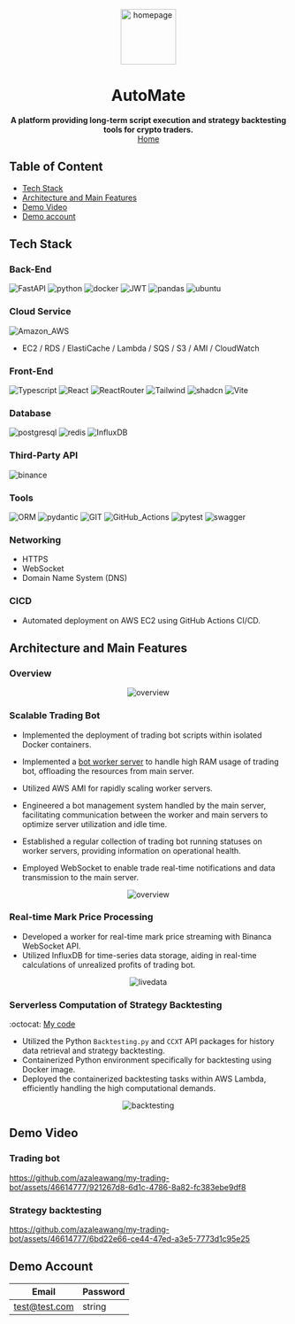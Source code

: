 <div align="center">
  <div>
    <img width="100" alt="homepage" src="https://github.com/azaleawang/my-trading-bot/assets/46614777/cc29fcb0-c1a2-44ca-8a87-e8e72a4e9bab"> 
    <h1>AutoMate</h1>
  </div>
  <strong>A platform providing long-term script execution and strategy backtesting tools for crypto traders.</strong>
  <div align="center">
    <a href="https://azaleasites.online/">Home</a>

</div>
</div>

## Table of Content

* [Tech Stack](#tech-stack)
* [Architecture and Main Features](#architecture-and-main-features)
* [Demo Video](#demo-video)
* [Demo account](#demo-account)
  
## Tech Stack

### Back-End

![FastAPI](https://img.shields.io/badge/fastapi-109989?style=for-the-badge&logo=FASTAPI&logoColor=white)
![python](https://img.shields.io/badge/Python-FFD43B?style=for-the-badge&logo=python&logoColor=ble&color=white)
![docker](https://img.shields.io/badge/Docker-2CA5E0?style=for-the-badge&logo=docker&logoColor=white)
![JWT](https://img.shields.io/badge/JWT-000000?style=for-the-badge&logo=JSON%20web%20tokens&logoColor=white)
![pandas](https://img.shields.io/badge/Pandas-2C2D72?style=for-the-badge&logo=pandas&logoColor=white)
![ubuntu](https://img.shields.io/badge/Ubuntu-E95420?style=for-the-badge&logo=ubuntu&logoColor=white)

### Cloud Service

![Amazon_AWS](https://img.shields.io/badge/Amazon%20AWS-232F3E.svg?style=for-the-badge&logo=Amazon-AWS&logoColor=white)

* EC2 / RDS / ElastiCache / Lambda / SQS / S3 / AMI / CloudWatch

### Front-End

![Typescript](https://img.shields.io/badge/TypeScript-007ACC?style=for-the-badge&logo=typescript&logoColor=white)
![React](https://img.shields.io/badge/React-20232A?style=for-the-badge&logo=react&logoColor=61DAFB)
![ReactRouter](https://img.shields.io/badge/React_Router-CA4245?style=for-the-badge&logo=react-router&logoColor=white)
![Tailwind](https://img.shields.io/badge/Tailwind_CSS-38B2AC?style=for-the-badge&logo=tailwind-css&logoColor=white)
![shadcn](https://img.shields.io/badge/shadcn/ui-000000.svg?style=for-the-badge&logo=shadcn/ui&logoColor=white)
![Vite](https://img.shields.io/badge/vite-%23646CFF.svg?style=for-the-badge&logo=vite&logoColor=white)

### Database

![postgresql](https://img.shields.io/badge/PostgreSQL-316192?style=for-the-badge&logo=postgresql&logoColor=white)
![redis](https://img.shields.io/badge/redis-%23DD0031.svg?&style=for-the-badge&logo=redis&logoColor=white)
![InfluxDB](https://img.shields.io/badge/InfluxDB-22ADF6?style=for-the-badge&logo=InfluxDB&logoColor=white)

### Third-Party API

![binance](https://img.shields.io/badge/Binance-FCD535?style=for-the-badge&logo=binance&logoColor=white)

### Tools

![ORM](https://img.shields.io/badge/SQLAlchemy-D71F00.svg?style=for-the-badge&logo=SQLAlchemy&logoColor=white)
![pydantic](https://img.shields.io/badge/Pydantic-E92063.svg?style=for-the-badge&logo=Pydantic&logoColor=white)
![GIT](https://img.shields.io/badge/GIT-E44C30?style=for-the-badge&logo=git&logoColor=white)
![GitHub_Actions](https://img.shields.io/badge/GitHub_Actions-2088FF?style=for-the-badge&logo=github-actions&logoColor=white)
![pytest](https://img.shields.io/badge/Pytest-0A9EDC.svg?style=for-the-badge&logo=Pytest&logoColor=white)
![swagger](https://img.shields.io/badge/Swagger-85EA2D.svg?style=for-the-badge&logo=Swagger&logoColor=black)

### Networking

* HTTPS
* WebSocket
* Domain Name System (DNS)

### CICD

* Automated deployment on AWS EC2 using GitHub Actions CI/CD.

## Architecture and Main Features

### Overview

<div align="center">
    <img src="https://github.com/azaleawang/my-trading-bot/assets/46614777/94787b69-acde-4356-bc92-cc816651be9a" alt="overview">
</div>

### Scalable Trading Bot

* Implemented the deployment of trading bot scripts within isolated Docker containers.

* Implemented a [bot worker server](https://github.com/azaleawang/my-trading-bot-worker) to handle high RAM usage of trading bot, offloading the resources from main server.
* Utilized AWS AMI for rapidly scaling worker servers.
* Engineered a bot management system handled by the main server, facilitating communication between the worker and main servers to optimize server utilization and idle time.
* Established a regular collection of trading bot running statuses on worker servers, providing information on operational health.
* Employed WebSocket to enable trade real-time notifications and data transmission to the main server.

<div align="center">
    <img src="https://github.com/azaleawang/my-trading-bot/assets/46614777/cc25173a-5244-4f20-9b43-455775d1d6a4" alt="overview">
</div>

### Real-time Mark Price Processing

* Developed a worker for real-time mark price streaming with Binanca WebSocket API.
* Utilized InfluxDB for time-series data storage, aiding in real-time calculations of unrealized profits of trading bot.

<div align="center">
    <img src="https://github.com/azaleawang/my-trading-bot/assets/46614777/2714e5ce-a4e0-49aa-890e-85bc9a00489c" alt="livedata">
</div>

### Serverless Computation of Strategy Backtesting

:octocat: [My code](https://github.com/azaleawang/strategy-backtesting-lambda)

* Utilized the Python `Backtesting.py` and `CCXT` API packages for history data retrieval and strategy backtesting.
* Containerized Python environment specifically for backtesting using Docker image.
* Deployed the containerized backtesting tasks within AWS Lambda, efficiently handling the high computational demands.

<div align="center">
    <img src="https://github.com/azaleawang/my-trading-bot/assets/46614777/dc200d52-e2c3-45b0-826d-8c2919244978" alt="backtesting">
</div>

## Demo Video

### Trading bot

<https://github.com/azaleawang/my-trading-bot/assets/46614777/921267d8-6d1c-4786-8a82-fc383ebe9df8>

### Strategy backtesting

<https://github.com/azaleawang/my-trading-bot/assets/46614777/6bd22e66-ce44-47ed-a3e5-7773d1c95e25>

## Demo Account

| Email         | Password |
| ------------- | -------- |
| <test@test.com> | string   |
